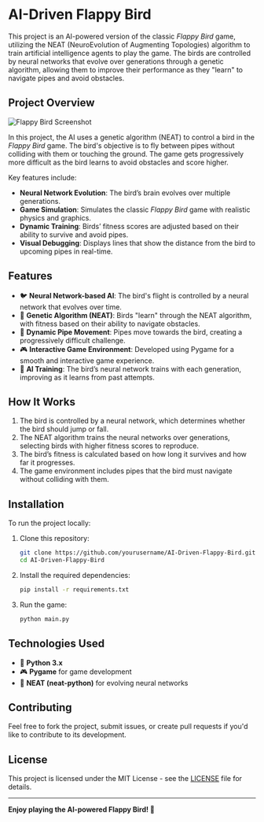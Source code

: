# **AI-Driven Flappy Bird**

This project is an AI-powered version of the classic *Flappy Bird* game, utilizing the NEAT (NeuroEvolution of Augmenting Topologies) algorithm to train artificial intelligence agents to play the game. The birds are controlled by neural networks that evolve over generations through a genetic algorithm, allowing them to improve their performance as they "learn" to navigate pipes and avoid obstacles.

## **Project Overview**

![Flappy Bird Screenshot](https://i.imgur.com/2yEYE3e.png)


In this project, the AI uses a genetic algorithm (NEAT) to control a bird in the *Flappy Bird* game. The bird's objective is to fly between pipes without colliding with them or touching the ground. The game gets progressively more difficult as the bird learns to avoid obstacles and score higher.

Key features include:
- **Neural Network Evolution**: The bird’s brain evolves over multiple generations.
- **Game Simulation**: Simulates the classic *Flappy Bird* game with realistic physics and graphics.
- **Dynamic Training**: Birds’ fitness scores are adjusted based on their ability to survive and avoid pipes.
- **Visual Debugging**: Displays lines that show the distance from the bird to upcoming pipes in real-time.

## **Features**
- 🐦 **Neural Network-based AI**: The bird's flight is controlled by a neural network that evolves over time.
- 🧬 **Genetic Algorithm (NEAT)**: Birds "learn" through the NEAT algorithm, with fitness based on their ability to navigate obstacles.
- 🔄 **Dynamic Pipe Movement**: Pipes move towards the bird, creating a progressively difficult challenge.
- 🎮 **Interactive Game Environment**: Developed using Pygame for a smooth and interactive game experience.
- 🌱 **AI Training**: The bird’s neural network trains with each generation, improving as it learns from past attempts.

## **How It Works**
1. The bird is controlled by a neural network, which determines whether the bird should jump or fall.
2. The NEAT algorithm trains the neural networks over generations, selecting birds with higher fitness scores to reproduce.
3. The bird’s fitness is calculated based on how long it survives and how far it progresses.
4. The game environment includes pipes that the bird must navigate without colliding with them.

## **Installation**
To run the project locally:

1. Clone this repository:
    ```bash
    git clone https://github.com/yourusername/AI-Driven-Flappy-Bird.git
    cd AI-Driven-Flappy-Bird
    ```

2. Install the required dependencies:
    ```bash
    pip install -r requirements.txt
    ```

3. Run the game:
    ```bash
    python main.py
    ```

## **Technologies Used**
- 🐍 **Python 3.x**
- 🎮 **Pygame** for game development
- 🧠 **NEAT (neat-python)** for evolving neural networks

## **Contributing**
Feel free to fork the project, submit issues, or create pull requests if you'd like to contribute to its development.

## **License**
This project is licensed under the MIT License - see the [LICENSE](LICENSE) file for details.

---

**Enjoy playing the AI-powered Flappy Bird! 🚀**
